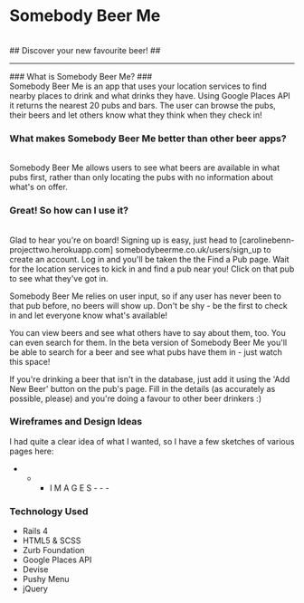 # Somebody Beer Me #
<br>
## Discover your new favourite beer! ##
<hr>
### What is Somebody Beer Me? ###
<br>
Somebody Beer Me is an app that uses your location services to find nearby places to drink and what drinks they have. Using Google Places API it returns the nearest 20 pubs and bars. The user can browse the pubs, their beers and let others know what they think when they check in!

### What makes Somebody Beer Me better than other beer apps? ###
<br>
Somebody Beer Me allows users to see what beers are available in what pubs first, rather than only locating the pubs with no information about what's on offer. 

### Great! So how can I use it? ###
<br>
Glad to hear you're on board! Signing up is easy, just head to [carolinebenn-projecttwo.herokuapp.com] somebodybeerme.co.uk/users/sign_up to create an account. Log in and you'll be taken the the Find a Pub page. Wait for the location services to kick in and find a pub near you! Click on that pub to see what they've got in. 

Somebody Beer Me relies on user input, so if any user has never been to that pub before, no beers will show up. Don't be shy - be the first to check in and let everyone know what's available!

You can view beers and see what others have to say about them, too. You can even search for them. In the beta version of Somebody Beer Me you'll be able to search for a beer and see what pubs have them in - just watch this space!

If you're drinking a beer that isn't in the database, just add it using the 'Add New Beer' button on the pub's page. Fill in the details (as accurately as possible, please) and you're doing a favour to other beer drinkers :)

### Wireframes and Design Ideas ###
I had quite a clear idea of what I wanted, so I have a few sketches of various pages here:

  - - - I M A G E S - - -


### Technology Used ###

- Rails 4
- HTML5 & SCSS
- Zurb Foundation
- Google Places API
- Devise
- Pushy Menu
- jQuery
